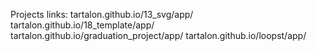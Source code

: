 Projects links:
  tartalon.github.io/13_svg/app/
  tartalon.github.io/18_template/app/
  tartalon.github.io/graduation_project/app/
  tartalon.github.io/loopst/app/
